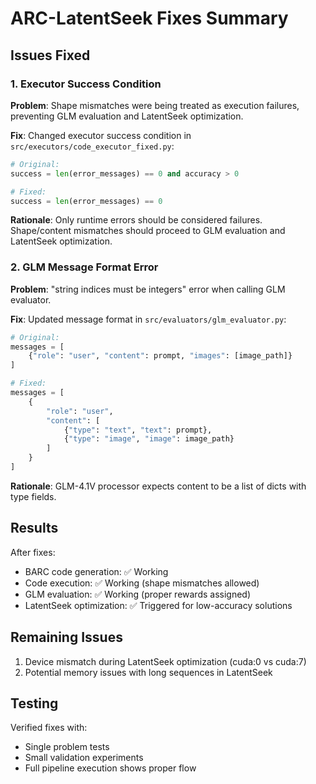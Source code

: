 # ARC-LatentSeek Fixes Summary

## Issues Fixed

### 1. Executor Success Condition
**Problem**: Shape mismatches were being treated as execution failures, preventing GLM evaluation and LatentSeek optimization.

**Fix**: Changed executor success condition in `src/executors/code_executor_fixed.py`:
```python
# Original:
success = len(error_messages) == 0 and accuracy > 0

# Fixed:
success = len(error_messages) == 0
```

**Rationale**: Only runtime errors should be considered failures. Shape/content mismatches should proceed to GLM evaluation and LatentSeek optimization.

### 2. GLM Message Format Error
**Problem**: "string indices must be integers" error when calling GLM evaluator.

**Fix**: Updated message format in `src/evaluators/glm_evaluator.py`:
```python
# Original:
messages = [
    {"role": "user", "content": prompt, "images": [image_path]}
]

# Fixed:
messages = [
    {
        "role": "user", 
        "content": [
            {"type": "text", "text": prompt},
            {"type": "image", "image": image_path}
        ]
    }
]
```

**Rationale**: GLM-4.1V processor expects content to be a list of dicts with type fields.

## Results

After fixes:
- BARC code generation: ✅ Working
- Code execution: ✅ Working (shape mismatches allowed)
- GLM evaluation: ✅ Working (proper rewards assigned)
- LatentSeek optimization: ✅ Triggered for low-accuracy solutions

## Remaining Issues

1. Device mismatch during LatentSeek optimization (cuda:0 vs cuda:7)
2. Potential memory issues with long sequences in LatentSeek

## Testing

Verified fixes with:
- Single problem tests
- Small validation experiments
- Full pipeline execution shows proper flow